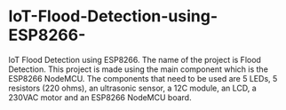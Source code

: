 # IoT-Flood-Detection-using-ESP8266-
IoT Flood Detection using ESP8266.
The name of the project is Flood Detection.
This project is made using the main component which is the ESP8266 NodeMCU.
The components that need to be used are 5 LEDs, 5 resistors (220 ohms), an ultrasonic sensor, a 12C module, an LCD, a 230VAC motor and an ESP8266 NodeMCU board.
